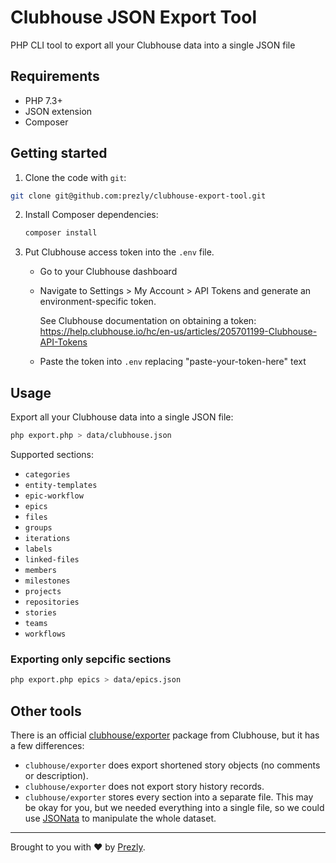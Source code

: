 # Clubhouse JSON Export Tool

PHP CLI tool to export all your Clubhouse data into a single JSON file

## Requirements

- PHP 7.3+
- JSON extension
- Composer

## Getting started

1. Clone the code with `git`:

  ```bash
  git clone git@github.com:prezly/clubhouse-export-tool.git
  ```
  
2. Install Composer dependencies:

   ```bash
   composer install
   ```
   
3. Put Clubhouse access token into the `.env` file.

   - Go to your Clubhouse dashboard
   
   - Navigate to Settings > My Account > API Tokens and generate an environment-specific token.
     
     See Clubhouse documentation on obtaining a token: 
     https://help.clubhouse.io/hc/en-us/articles/205701199-Clubhouse-API-Tokens
     
   - Paste the token into `.env` replacing "paste-your-token-here" text

## Usage

Export all your Clubhouse data into a single JSON file:

```bash
php export.php > data/clubhouse.json
```

Supported sections:
- `categories`
- `entity-templates`
- `epic-workflow`
- `epics`
- `files`
- `groups`
- `iterations`
- `labels`
- `linked-files`
- `members`
- `milestones`
- `projects`
- `repositories`
- `stories`
- `teams`
- `workflows`

### Exporting only sepcific sections

```bash
php export.php epics > data/epics.json
```

## Other tools

There is an official [clubhouse/exporter](https://github.com/clubhouse/exporter) package from Clubhouse, but it has a few differences:

- `clubhouse/exporter` does export shortened story objects (no comments or description).
- `clubhouse/exporter` does not export story history records.
- `clubhouse/exporter` stores every section into a separate file. This may be okay for you, but we needed everything into a single file, so we could use [JSONata](https://jsonata.org/) to manipulate the whole dataset.

-----------------

Brought to you with :heart: by [Prezly](https://www.prezly.com/?utm_source=github&utm_campaign=clubhouse-export-tool).
